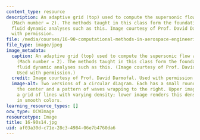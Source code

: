 ```yaml
---
content_type: resource
description: An adaptive grid (top) used to compute the supersonic flow around a cylinder
  (Mach number = 2). The methods taught in this class form the foundations for computational
  fluid dynamic analyses such as this. Image courtesy of Prof. David Darmofal. Used
  with permission.
file: /media/courses/16-90-computational-methods-in-aerospace-engineering-spring-2014/af03a30dc71e28c3498406e7b4760da6_16-90s14.jpg
file_type: image/jpeg
image_metadata:
  caption: An adaptive grid (top) used to compute the supersonic flow around a cylinder
    (Mach number = 2). The methods taught in this class form the foundations for computational
    fluid dynamic analyses such as this. (Image courtesy of Prof. David Darmofal.
    Used with permission.)
  credit: Image courtesy of Prof. David Darmofal. Used with permission.
  image-alt: Two versions of a circular diagram. Each has a small round object in
    the center and a pattern of waves wrapping to the right. Upper image is made of
    a grid of lines with varying density; lower image renders this density pattern
    in smooth colors.
learning_resource_types: []
ocw_type: OCWImage
resourcetype: Image
title: 16-90s14.jpg
uid: af03a30d-c71e-28c3-4984-06e7b4760da6
---
```

